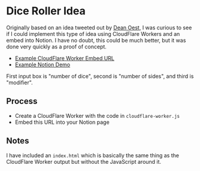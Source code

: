 # Dice Roller Idea
Originally based on an idea tweeted out by [Dean Oest](https://twitter.com/amazingrando/status/1230631410811183107?ref_src=twsrc%5Etfw), I was curious to see if I could implement this type of idea using CloudFlare Workers and an embed into Notion. I have no doubt, this could be much better, but it was done very quickly as a proof of concept.

- [Example CloudFlare Worker Embed URL](https://autumn-snowflake-6518.listekconsulting.workers.dev/)
- [Example Notion Demo](https://www.notion.so/listekconsulting/Embed-Demos-4a3b85eb5a5a4c1a80d6eab97814f017)

First input box is "number of dice", second is "number of sides", and third is "modifier".

## Process
- Create a CloudFlare Worker with the code in `cloudflare-worker.js`
- Embed this URL into your Notion page

## Notes
I have included an `index.html` which is basically the same thing as the CloudFlare Worker output but without the JavaScript around it.